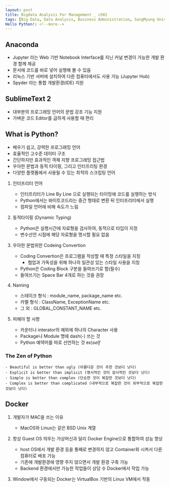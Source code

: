 ```yaml
---
layout: post
title: Bigdata Analysis For Management _ ch02
tags: [Big Data, Data Analysis, Business Administration, SangMyung University, Republic of Korea]
Hello Python!: <!--more-->
---
```

## Anaconda
- Jupyter 라는 Web 기반 Notebook Interface를 지닌 커널 변경이 가능한 개발 환경 함께 제공
- 문서에 코드를 바로 넣어 실행해 볼 수 있음
- 리눅스 기반 서버에 설치하여 다른 컴퓨터에서도 사용 가능 (Jupyter Hub)
- Spyder 라는 통합 개발환경(IDE) 지원

## SublimeText 2
- 대부분의 프로그래밍 언어의 문법 강조 기능 지원
- 가벼운 코드 Editor를 급하게 사용할 때 편리

## What is Python?
- 배우기 쉽고, 강력한 프로그래밍 언어
- 효율적인 고수준 데이터 구조
- 간단하지만 효과적인 객체 지향 프로그래밍 접근법
- 우아한 문법과 동적 타이핑, 그리고 인터프리팅 환경
- 다양한 플랫폼에서 사용될 수 있는 최적의 스크립팅 언어

1. 인터프리터 언어
	- 인터프리터가 Line By Line 으로 실행되는 타이밍에 코드를 실행하는 방식
	- Python에서는 바이트코드라는 중간 형태로 변환 뒤 인터프리터에서 실행
	- 컴파일 언어에 비해 속도가 느림

2. 동적타이핑 (Dynamic Typing)
	- Python은 실행시간에 자료형을 검사하여, 동적으로 타입이 지정
	- 변수선언 시점에 해당 자료형을 명시할 필요 없음

3. 우아한 문법위한 Codeing Convertion
	- Coding Convertion은 프로그램을 작성할 때 특정 스타일을 지칭
		- 협업과 가독성을 위해 하나의 일관성 있는 스타일 사용을 지칭
	- Python은 Coding Block 구분을 들여쓰기로 함(필수)
	- 들여쓰기는 Space Bar 4개로 하는 것을 권장
	
4. Naming
	- 스테이크 형식 : module_name, package_name etc.
	- 카멜 형식 : ClassName, ExceptionName etc.
	- 그 외 : GLOBAL_CONSTANT_NAME etc.

5. 피해야 할 사항
	- 카운터나 interator의 예외에 하나의 Character 사용
	- Package나 Module 명에 dash(-) 쓰는 것
	- Python 예약어를 따로 선언하는 것 ex)_self_


### The Zen of Python
	- Beautiful is better than ugly (아름다운 것이 추한 것보다 낫다)
	- Explicit is better than implicit (명시적인 것이 암시적인 것보다 낫다)
	- Simple is better than complex (단순한 것이 복잡한 것보다 낫다)
	- Complex is better than complicated (내부적으로 복잡한 것이 외부적으로 복잡한 것보다 낫다)

## Docker
1. 개발자가 MAC을 쓰는 이유
	- MacOS와 Linux는 같은 BSD Unix 계열

2. 항상 Guest OS 띄우는 가상머신과 달리 Docker Engine으로 통합하여 성능 향상
	- host OS에서 개발 환경 등을 통째로 변경하지 않고 Container화 시켜서 다른 컴퓨터로 배포 가능
	- 기존에 개발환경에 영향 주지 않으면서 개발 환경 구축 가능
	- Backend 환경에서만 가능한 작업들이 상당 수 Docker에서 작업 가능

3. Window에서 구동되는 Docker는 VirtualBox 기반의 Linux VM에서 작동
